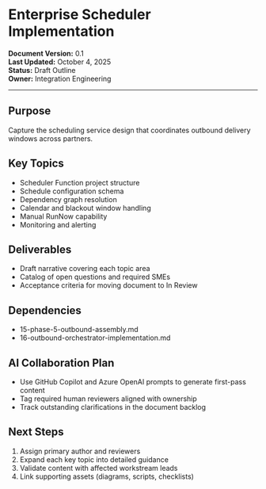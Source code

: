 # Enterprise Scheduler Implementation

**Document Version:** 0.1  
**Last Updated:** October 4, 2025  
**Status:** Draft Outline  
**Owner:** Integration Engineering

---

## Purpose

Capture the scheduling service design that coordinates outbound delivery windows across partners.

## Key Topics

- Scheduler Function project structure
- Schedule configuration schema
- Dependency graph resolution
- Calendar and blackout window handling
- Manual RunNow capability
- Monitoring and alerting

## Deliverables

- Draft narrative covering each topic area
- Catalog of open questions and required SMEs
- Acceptance criteria for moving document to In Review

## Dependencies

- 15-phase-5-outbound-assembly.md
- 16-outbound-orchestrator-implementation.md

## AI Collaboration Plan

- Use GitHub Copilot and Azure OpenAI prompts to generate first-pass content
- Tag required human reviewers aligned with ownership
- Track outstanding clarifications in the document backlog

## Next Steps

1. Assign primary author and reviewers
2. Expand each key topic into detailed guidance
3. Validate content with affected workstream leads
4. Link supporting assets (diagrams, scripts, checklists)
